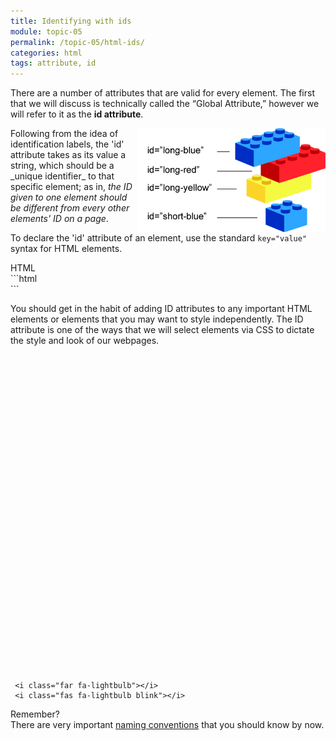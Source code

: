 ```yaml
---
title: Identifying with ids
module: topic-05
permalink: /topic-05/html-ids/
categories: html
tags: attribute, id
---
```


<div class="divider-heading"></div>

There are a number of attributes that are valid for every element. The first that we will discuss is technically called the “Global Attribute,”
however we will refer to it as the **id attribute**.

<div class="container-row">
  <img src="../img/legos-ids.png" alt="stacked building blocks with different id names" title="Each block has a unique name!" style="float: right; width: 300px; margin-top: 0;" />

  <p>Following from the idea of identification labels, the 'id' attribute takes as its value a string, which should be a _unique identifier_ to that specific element; as in, <i>the ID given to one element should be different from every other elements' ID on a page</i>.</p>

  <p>To declare the 'id' attribute of an element, use the standard <code>key="value"</code> syntax for HTML elements.</p>
</div>


<div id="code-heading">HTML</div>
```html
<div id="a-unique-id"></div>

<div id="another-unique-id"></div>
```


You should get in the habit of adding ID attributes to any important HTML elements or elements that you may want to style independently. The ID attribute is one of the ways that we will select elements via CSS to dictate the style and look of our webpages.

<div class="container-row">
  <div class="lightbulb">
     <svg viewBox='0 0 64 64'>
       <g>
         <line x1='32' y1='16' x2='32' y2='0' />
         <line x1='41.40' y1='19.05' x2='50.80' y2='6.11' />
         <line x1='47.21' y1='27.05' x2='62.43' y2='22.11' />
         <line x1='47.21' y1='36.94' x2='62.43' y2='41.88' />
         <line x1='16.78' y1='36.94' x2='1.56' y2='41.88' />
         <line x1='16.78' y1='27.05' x2='1.56' y2='22.11' />
         <line x1='22.59' y1='19.05' x2='13.19' y2='6.11' />
       </g>
     </svg>

     <i class="far fa-lightbulb"></i>
     <i class="fas fa-lightbulb blink"></i>
  </div>
  <p><span class="remember-text">Remember?</span><br/>
  There are very important <a href="../../topic-02/naming" target="_blank">naming conventions</a> that you should know by now.</p>
</div>

